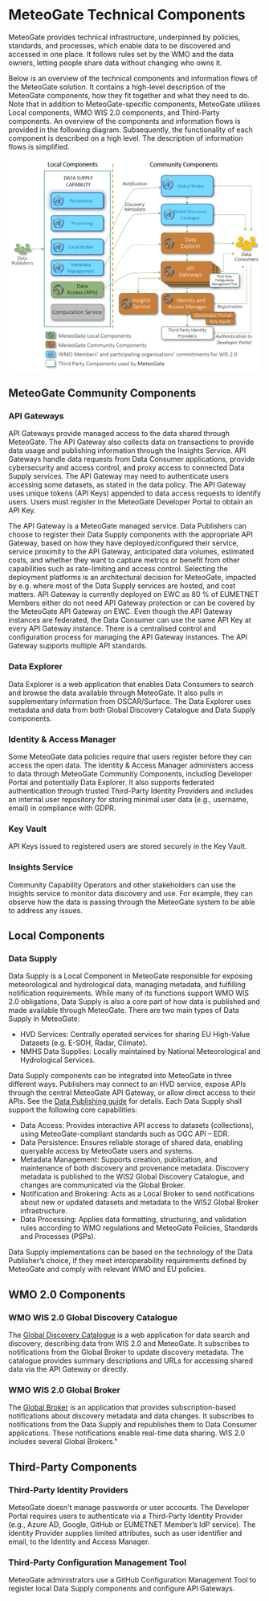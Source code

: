 # MeteoGate Technical Components  

MeteoGate provides technical infrastructure, underpinned by policies, standards, and processes, which enable data to be discovered and accessed in one place. It follows rules set by the WMO and the data owners, letting people share data without changing who owns it. 

Below is an overview of the technical components and information flows of the MeteoGate solution. It contains a high-level description of the MeteoGate components, how they fit together and what they need to do. Note that in addition to MeteoGate-specific components, MeteoGate utilises Local components, WMO WIS 2.0 components, and Third-Party components.
An overview of the components and information flows is provided in the following diagram. Subsequently, the functionality of each component is described on a high level. The description of information flows is simplified.

![MeteoGate technical components](images/meteogate-technical-components.png)

## MeteoGate Community Components

### API Gateways 

API Gateways provide managed access to the data shared through MeteoGate. The API Gateway also collects data on transactions to provide data usage and publishing information through the Insights Service.
API Gateways handle data requests from Data Consumer applications, provide cybersecurity and access control, and proxy access to connected Data Supply services. The API Gateway may need to authenticate users accessing some datasets, as stated in the data policy. The API Gateway uses unique tokens (API Keys) appended to data access requests to identify users. Users must register in the MeteoGate Developer Portal to obtain an API Key.

The API Gateway is a MeteoGate managed service. Data Publishers can choose to register their Data Supply components with the appropriate API Gateway, based on how they have deployed/configured their service, service proximity to the API Gateway, anticipated data volumes, estimated costs, and whether they want to capture metrics or benefit from other capabilities such as rate-limiting and access control.
Selecting the deployment platforms is an architectural decision for MeteoGate, impacted by e.g. where most of the Data Supply services are hosted, and cost matters. API Gateway is currently deployed on EWC as 80 % of EUMETNET Members either do not need API Gateway protection or can be covered by the MeteoGate API Gateway on EWC.
Even though the API Gateway instances are federated, the Data Consumer can use the same API Key at every API Gateway instance. There is a centralised control and configuration process for managing the API Gateway instances.
The API Gateway supports multiple API standards.

### Data Explorer

Data Explorer is a web application that enables Data Consumers to search and browse the data available through MeteoGate. It also pulls in supplementary information from OSCAR/Surface. The Data Explorer uses metadata and data from both Global Discovery Catalogue and Data Supply components.

### Identity & Access Manager

Some MeteoGate data policies require that users register before they can access the open data. The Identity & Access Manager administers access to data through MeteoGate Community Components, including Developer Portal and potentially Data Explorer. It also supports federated authentication through trusted Third-Party Identity Providers and includes an internal user repository for storing minimal user data (e.g., username, email) in compliance with GDPR.

### Key Vault

API Keys issued to registered users are stored securely in the Key Vault.

### Insights Service
Community Capability Operators and other stakeholders can use the Insights service to monitor data discovery and use. For example, they can observe how the data is passing through the MeteoGate system to be able to address any issues.

## Local Components 

### Data Supply 

Data Supply is a Local Component in MeteoGate responsible for exposing meteorological and hydrological data, managing metadata, and fulfilling notification requirements. While many of its functions support WMO WIS 2.0 obligations, Data Supply is also a core part of how data is published and made available through MeteoGate.
There are two main types of Data Supply in MeteoGate:
- HVD Services: Centrally operated services for sharing EU High-Value Datasets (e.g. E-SOH, Radar, Climate).
- NMHS Data Supplies: Locally maintained by National Meteorological and Hydrological Services.

Data Supply components can be integrated into MeteoGate in three different ways. Publishers may connect to an HVD service, expose APIs through the central MeteoGate API Gateway, or allow direct access to their APIs. See the [Data Publishing guide](3-publishing-data.md) for details.
Each Data Supply shall support the following core capabilities:
- Data Access: Provides interactive API access to datasets (collections), using MeteoGate-compliant standards such as OGC API – EDR.
- Data Persistence: Ensures reliable storage of shared data, enabling queryable access by MeteoGate users and systems.
- Metadata Management: Supports creation, publication, and maintenance of both discovery and provenance metadata. Discovery metadata is published to the WIS2 Global Discovery Catalogue, and changes are communicated via the Global Broker.
- Notification and Brokering: Acts as a Local Broker to send notifications about new or updated datasets and metadata to the WIS2 Global Broker infrastructure.
- Data Processing: Applies data formatting, structuring, and validation rules according to WMO regulations and MeteoGate Policies, Standards and Processes (PSPs).

Data Supply implementations can be based on the technology of the Data Publisher’s choice, if they meet interoperability requirements defined by MeteoGate and comply with relevant WMO and EU policies.

## WMO 2.0 Components

### WMO WIS 2.0 Global Discovery Catalogue

The [Global Discovery Catalogue](https://github.com/wmo-im/wis2-gdc) is a web application for data search and discovery, describing data from WIS 2.0 and MeteoGate. It subscribes to notifications from the Global Broker to update discovery metadata. 
The catalogue provides summary descriptions and URLs for accessing shared data via the API Gateway or directly.

### WMO WIS 2.0 Global Broker

The [Global Broker](https://community.wmo.int/en/activity-areas/wis/WIS2-overview) is an application that provides subscription-based notifications about discovery metadata and data changes. It subscribes to notifications from the Data Supply and republishes them to Data Consumer applications. These notifications enable real-time data sharing. WIS 2.0 includes several Global Brokers."

## Third-Party Components

### Third-Party Identity Providers

MeteoGate doesn't manage passwords or user accounts. The Developer Portal requires users to authenticate via a Third-Party Identity Provider (e.g., Azure AD, Google, GitHub or EUMETNET Member’s IdP service). The Identity Provider supplies limited attributes, such as user identifier and email, to the Identity and Access Manager.

### Third-Party Configuration Management Tool

MeteoGate administrators use a GitHub Configuration Management Tool to register local Data Supply components and configure API Gateways.

